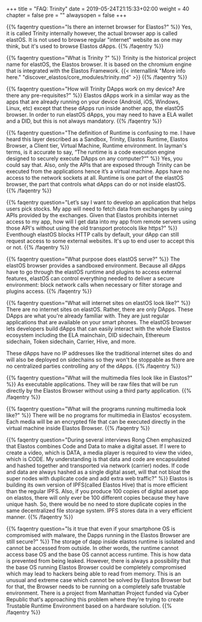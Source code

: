 +++
title = "FAQ: Trinity"
date = 2019-05-24T21:15:33+02:00
weight = 40
chapter = false
pre = ""
alwaysopen = false
+++ 

{{% faqentry question="Is there an internet browser for Elastos?" %}}
Yes, it is called Trinity internally however, the actual browser app is called elastOS. It is not used to browse regular "internet" website as one may think, but it's used to browse Elastos dApps.
{{% /faqentry %}}

{{% faqentry question="What is Trinity ?" %}}
Trinity is the historical project name for elastOS, the Elastos browser. It is based on the chromium engine that is integrated with the Elastos Framework. {{< internallink "More info here." "discover_elastos/core_modules/trinity.md" >}}
{{% /faqentry %}}

{{% faqentry question="How will Trinity DApps work on my device? Are there any pre-requisites?" %}}
Elastos dApps work in a similar way as the apps that are already running on your device (Android, iOS, Windows, Linux, etc) except that these dApps run inside another app, the elastOS browser. In order to run elastOS dApps, you may need to have a ELA wallet and a DID, but this is not always mandatory.
{{% /faqentry %}}

{{% faqentry question="The definition of Runtime is confusing to me. I have heard this layer described as a Sandbox, Trinity, Elastos Runtime, Elastos Browser, a Client tier, Virtual Machine, Runtime environment.  In layman's terms, is it accurate to say, “The runtime is a code execution engine designed to securely execute DApps on any computer?“" %}}
Yes, you could say that. Also, only the APIs that are exposed through Trinity can be executed from the applications hence it’s a virtual machine. Apps have no access to the network sockets at all. Runtime is one part of the elastOS browser, the part that controls what dApps can do or not inside elastOS.
{{% /faqentry %}}

{{% faqentry question="Let’s say I want to develop an application that helps users pick stocks. My app will need to fetch data from exchanges by using APIs provided by the exchanges. Given that Elastos prohibits internet access to my app, how will I get data into my app from remote servers using those API's without using the old transport protocols like https?" %}}
Eventhough elastOS blocks HTTP calls by default, your dApp can still request access to some external websites. It's up to end user to accept this or not. 
{{% /faqentry %}}

{{% faqentry question="What purpose does elastOS serve?" %}}
The elastOS browser provides a sandboxed environment. Because all dApps have to go through the elastOS runtime and plugins to access external features, elastOS can control everything needed to deliver a secure environment: block network calls when necessary or filter storage and plugins access.
{{% /faqentry %}}

{{% faqentry question="What will internet sites on elastOS look like?" %}}
There are no internet sites on elastOS. Rather, there are only DApps. These DApps are what you're already familiar with. They are just regular applications that are available on your smart phones. The elastOS browser lets developers build dApps that can easily interact with the whole Elastos ecosystem including the ELA mainchain, DID sidechain, Ethereum sidechain, Token sidechain, Carrier, Hive, and more. 

These dApps have no IP addresses like the traditional internet sites do and will also be deployed on sidechains so they won't be stoppable as there are no centralized parties controlling any of the dApps.
{{% /faqentry %}}

{{% faqentry question="What will the multimedia files look like in Elastos?" %}}
As executable applications. They will be raw files that will be run directly by the Elastos Browser without using a third party application.
{{% /faqentry %}}

{{% faqentry question="What will the programs running multimedia look like?" %}}
There will be no programs for multimedia in Elastos’ ecosystem. Each media will be an encrypted file that can be executed directly in the virtual machine inside Elastos Browser.
{{% /faqentry %}}

{{% faqentry question="During several interviews Rong Chen emphasized that Elastos combines Code and Data to make a digital asset. If I were to create a video, which is DATA, a media player is required to view the video, which is CODE. My understanding is that data and code are encapsulated and hashed together and transported via network (carrier) nodes. If code and data are always hashed as a single digital asset, will that not bloat the super nodes with duplicate code and add extra web traffic?" %}}
Elastos is building its own version of IPFS(called Elastos Hive) that is more efficient than the regular IPFS. Also, if you produce 100 copies of digital asset app on elastos, there will only ever be 100 different copies because they have unique hash. So, there would be no need to store duplicate copies in the same decentralized file storage system. IPFS stores data in a very efficient manner.
{{% /faqentry %}}

{{% faqentry question="Is it true that even if your smartphone OS is compromised with malware, the Dapps running in the Elastos Browser are still secure?" %}}
The storage of dapp inside elastos runtime is isolated and cannot be accessed from outside. In other words, the runtime cannot access base OS and the base OS cannot access runtime. This is how data is prevented from being leaked. However, there is always a possibility that the base OS running Elastos Browser could be completely compromised which may lead to hackers being able to read from memory. This is an unusual and extreme case which cannot be solved by Elastos Browser but for that, the Browser needs to be running on a completely safe trustable environment. There is a project from Manhattan Project funded via Cyber Republic that's approaching this problem where they're trying to create Trustable Runtime Environment based on a hardware solution.
{{% /faqentry %}}
